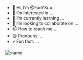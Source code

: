 - 👋 Hi, I’m @FanYXuu
- 👀 I’m interested in ...
- 🌱 I’m currently learning ...
- 💞️ I’m looking to collaborate on ...
- 📫 How to reach me ...
- 😄 Pronouns: ...
- ⚡ Fun fact: ...


![:name](https://count.getloli.com/@:FanYXuu)
<!---
FanYXuu/FanYXuu is a ✨ special ✨ repository because its `README.md` (this file) appears on your GitHub profile.
You can click the Preview link to take a look at your changes.
--->

